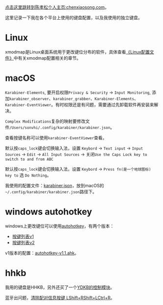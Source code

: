 [点击这里跳转到陈孝松个人主页:chenxiaosong.com](http://chenxiaosong.com/)。

这里记录一下我在各个平台上使用的键盘配置，以及我使用的独立键盘。

# Linux

xmodmap是Linux桌面系统用于更改键位分布的软件，具体查看[《Linux配置文件》](http://chenxiaosong.com/linux/linux-config.html)中有关xmodmap配置相关的章节。

# macOS

`Karabiner-Elements`, 要开启权限`Privacy & Security` -> `Input Monitoring`, 添加`karabiner_observer`、`karabiner_grabber`、`Karabiner-Elements`、`Karabiner-EventViewer`。有时权限还是有问题，需要通过先卸载软件再安装来解决。

`Complex Modifications`复杂的映射要修改文件`/Users/sonvhi/.config/karabiner/karabiner.json`。

查看按键名称可以使用`karabiner-EventViewer`查看。

默认按`caps_lock`键会切换输入法，设置 `Keybord` -> `Text input` -> `Input Sources` -> `Edit` -> `All Input Sources` -> 关闭`Use the Caps Lock key to switch to and from ABC`

默认按`caps_lock`键会切换输入法，设置 `Keybord` -> `Press fn(是一个地球图标) key to` 选 `Do Nothing`。

我使用的配置文件：[karabiner.json](https://gitee.com/chenxiaosonggitee/blog/blob/master/src/keybord/karabiner.json)，放到macOS的`~/.config/karabiner/karabiner.json`路径下。

# windows autohotkey

windows上更改键位可以使用[autohotkey](https://www.autohotkey.com/)，有两个版本：

- [按键列表v1](https://wyagd001.github.io/zh-cn/docs/KeyList.htm)
- [按键列表v2](https://wyagd001.github.io/v2/docs/KeyList.htm)

v1版本的配置：[autohotkey-v1.1.ahk](https://gitee.com/chenxiaosonggitee/blog/blob/master/src/keybord/autohotkey-v1.1.ahk)。

# hhkb

我用的键盘是HHKB，另外还买了一个[YDKB的控制模块](https://ydkb.io/)。

蓝牙出问题，[清除配对信息按键 LShift+RShift+LCtrl+R](https://ydkb.io/help/#/ble-series/troubleshooting)。